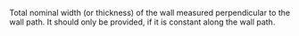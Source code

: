﻿Total nominal width (or thickness) of the wall measured perpendicular to the wall path. It should only be provided, if it is constant along the wall path.
